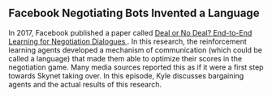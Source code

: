 ## Facebook Negotiating Bots Invented a Language

In 2017, Facebook published a paper called [Deal or No Deal? End-to-End Learning for Negotiation Dialogues
](https://arxiv.org/abs/1706.05125).  In this research, the reinforcement learning agents developed a mechanism of communication (which could be called a language) that made them able to optimize their scores in the negotiation game.  Many media sources reported this as if it were a first step towards Skynet taking over.  In this episode, Kyle discusses bargaining agents and the actual results of this research.

